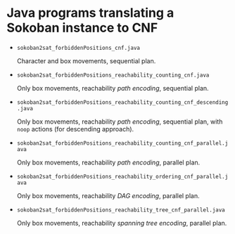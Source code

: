 # Java programs translating a Sokoban instance to CNF

- `sokoban2sat_forbiddenPositions_cnf.java`

    Character and box movements, sequential plan.
    
- `sokoban2sat_forbiddenPositions_reachability_counting_cnf.java`

    Only box movements, reachability _path encoding_, sequential plan.
    
- `sokoban2sat_forbiddenPositions_reachability_counting_cnf_descending.java`

    Only box movements, reachability _path encoding_, sequential plan, with `noop` actions (for descending approach).
    
- `sokoban2sat_forbiddenPositions_reachability_counting_cnf_parallel.java`

    Only box movements, reachability _path encoding_, parallel plan.

- `sokoban2sat_forbiddenPositions_reachability_ordering_cnf_parallel.java`

    Only box movements, reachability _DAG encoding_, parallel plan.

- `sokoban2sat_forbiddenPositions_reachability_tree_cnf_parallel.java`

    Only box movements, reachability _spanning tree encoding_, parallel plan.
    
